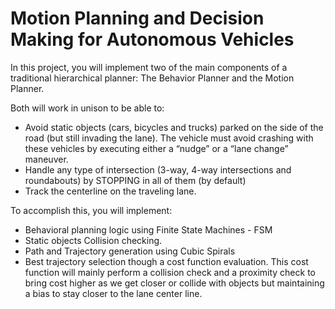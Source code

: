 # Motion Planning and Decision Making for Autonomous Vehicles

In this project, you will implement two of the main components of a traditional hierarchical planner: The Behavior Planner and the Motion Planner. 

Both will work in unison to be able to:
* Avoid static objects (cars, bicycles and trucks) parked on the side of the road (but still invading the lane). The vehicle must avoid crashing with these vehicles by executing either a “nudge” or a “lane change” maneuver.
* Handle any type of intersection (3-way,  4-way intersections and roundabouts) by STOPPING in all of them (by default)
* Track the centerline on the traveling lane.

To accomplish this, you will implement:

* Behavioral planning logic using Finite State Machines - FSM
* Static objects Collision checking.
* Path and Trajectory generation using Cubic Spirals
* Best trajectory selection though a cost function evaluation. This cost function will mainly perform a collision check and a proximity check to bring cost higher as we get closer or collide with objects but maintaining a bias to stay closer to the lane center line.
